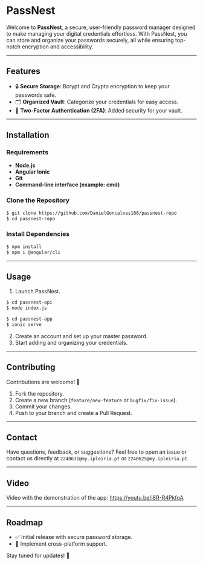# PassNest

Welcome to **PassNest**, a secure, user-friendly password manager designed to make managing your digital credentials effortless. With PassNest, you can store and organize your passwords securely, all while ensuring top-notch encryption and accessibility.

---

## Features

- 🔒 **Secure Storage**: Bcrypt and Crypto encryption to keep your passwords safe.
- 🗂️ **Organized Vault**: Categorize your credentials for easy access.
- 🔐 **Two-Factor Authentication (2FA)**: Added security for your vault.

---

## Installation

### Requirements
- **Node.js**
- **Angular Ionic**
- **Git**
- **Command-line interface (example: cmd)**

### Clone the Repository
```bash
$ git clone https://github.com/DanielGoncalves186/passnest-repo
$ cd passnest-repo
```

### Install Dependencies
```bash
$ npm install
$ npm i @angular/cli
```

---

## Usage

1. Launch PassNest.
```bash
$ cd passnest-api
$ node index.js
```

```bash
$ cd passnest-app
$ ionic serve
```
2. Create an account and set up your master password.
3. Start adding and organizing your credentials.

---

## Contributing

Contributions are welcome! 🎉

1. Fork the repository.
2. Create a new branch (`feature/new-feature` or `bugfix/fix-issue`).
3. Commit your changes.
4. Push to your branch and create a Pull Request.

---

## Contact

Have questions, feedback, or suggestions? Feel free to open an issue or contact us directly at `2240631@my.ipleiria.pt` or `2240625@my.ipleiria.pt`.

---

## Video

Video with the demonstration of the app: https://youtu.be/i8R-R4PkfqA

---

## Roadmap

- ✅ Initial release with secure password storage.
- 🔄 Implement cross-platform support.

Stay tuned for updates! 🚀